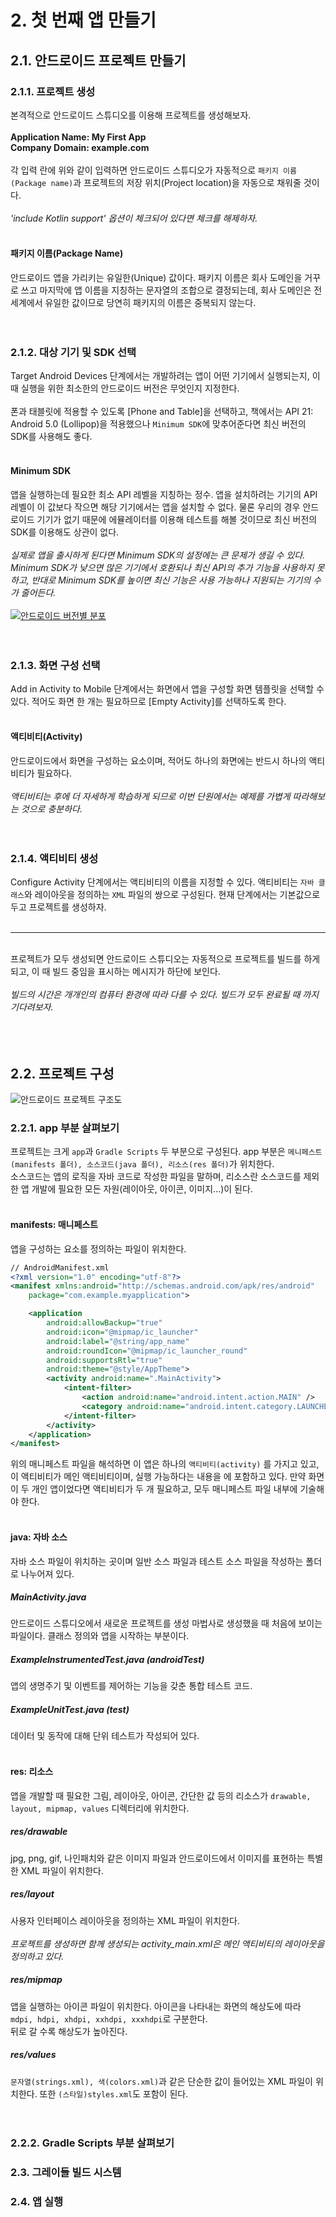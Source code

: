 <h1>2. 첫 번째 앱 만들기</h1>
  <h2>2.1. 안드로이드 프로젝트 만들기</h2>
    <h3>2.1.1. 프로젝트 생성</h3>
    본격적으로 안드로이드 스튜디오를 이용해 프로젝트를 생성해보자.<br>
    <br>
    <b>Application Name: My First App</b><br>
    <b>Company Domain: example.com</b><br>
    <br>
    각 입력 란에 위와 같이 입력하면 안드로이드 스튜디오가 자동적으로 <code>패키지 이름(Package name)</code>과
    프로젝트의 저장 위치(Project location)을 자동으로 채워줄 것이다.<br>
    <br>
    <i>'include Kotlin support' 옵션이 체크되어 있다면 체크를 해제하자.</i><br>
    <br>
    <h4>패키지 이름(Package Name)</h4>
    안드로이드 앱을 가리키는 유일한(Unique) 값이다. 패키지 이름은 회사 도메인을 거꾸로 쓰고 마지막에 앱 이름을 지칭하는 문자열의 조합으로
    결정되는데, 회사 도메인은 전 세계에서 유일한 값이므로 당연히 패키지의 이름은 중복되지 않는다.<br>
    <br>
    <br>
    <h3>2.1.2. 대상 기기 및 SDK 선택</h3>
    Target Android Devices 단계에서는 개발하려는 앱이 어떤 기기에서 실행되는지, 이때 실행을 위한 최소한의 안드로이드 버전은 무엇인지 지정한다.<br><br>
    폰과 태블릿에 적용할 수 있도록 [Phone and Table]을 선택하고, 책에서는 API 21: Android 5.0 (Lollipop)을 적용했으나
    <code>Minimum SDK</code>에 맞추어준다면 최신 버전의 SDK를 사용해도 좋다.<br>
    <br>
    <h4>Minimum SDK</h4>
    앱을 실행하는데 필요한 최소 API 레벨을 지칭하는 정수. 앱을 설치하려는 기기의 API 레벨이 이 값보다 작으면 해당 기기에서는 앱을 설치할 수 없다.
    물론 우리의 경우 안드로이드 기기가 없기 때문에 에뮬레이터를 이용해 테스트를 해볼 것이므로 최신 버전의 SDK를 이용해도 상관이 없다.<br>
    <br>
    <i>실제로 앱을 출시하게 된다면 Minimum SDK의 설정에는 큰 문제가 생길 수 있다. Minimum SDK가 낮으면 많은 기기에서 호환되나 최신 API의 추가
    기능을 사용하지 못하고, 반대로 Minimum SDK를 높이면 최신 기능은 사용 가능하나 지원되는 기기의 수가 줄어든다.</i><br>
    <br>
    <a href="https://developer.android.com/about/dashboards/?hl=ko"><img src="https://github.com/dahee8kim/Android/blob/master/mdRes/android_version_distribution.JPG" title="안드로이드 버전별 분포" alt="안드로이드 버전별 분포"></a><br>
    <br>
    <br>
    <h3>2.1.3. 화면 구성 선택</h3>
    Add in Activity to Mobile 단계에서는 화면에서 앱을 구성할 화면 템플릿을 선택할 수 있다. 적어도 화면 한 개는 필요하므로 [Empty Activity]를
    선택하도록 한다.<br>
    <br>
    <h4>액티비티(Activity)</h4>
    안드로이드에서 화면을 구성하는 요소이며, 적어도 하나의 화면에는 반드시 하나의 액티비티가 필요하다.<br>
    <br>
    <i>액티비티는 후에 더 자세하게 학습하게 되므로 이번 단원에서는 예제를 가볍게 따라해보는 것으로 충분하다.</i><br>
    <br>
    <br>
    <h3>2.1.4. 액티비티 생성</h3>
    Configure Activity 단계에서는 액티비티의 이름을 지정할 수 있다. 액티비티는 <code>자바 클래스</code>와 레이아웃을 정의하는
    <code>XML</code> 파일의 쌍으로 구성된다. 현재 단계에서는 기본값으로 두고 프로젝트를 생성하자.<br>
<br>
<hr/>
<br>
    프로젝트가 모두 생성되면 안드로이드 스튜디오는 자동적으로 프로젝트를 빌드를 하게되고, 이 때 빌드 중임을 표시하는 메시지가 하단에 보인다.<br>
    <br>
    <i>빌드의 시간은 개개인의 컴퓨터 환경에 따라 다를 수 있다. 빌드가 모두 완료될 때 까지 기다려보자.</i><br>
    <br>
<br>
<br>
<h2>2.2. 프로젝트 구성</h2>
<img src="https://github.com/dahee8kim/Android/blob/master/mdRes/android_project_structure.png" alt="안드로이드 프로젝트 구조도" title="안드로이드 프로젝트 구조도"><br>
<h3>2.2.1. app 부분 살펴보기</h3>
프로젝트는 크게 <code>app</code>과 <code>Gradle Scripts</code> 두 부분으로 구성된다. app 부분은 <code>메니페스트(manifests 폴더), 소스코드(java 폴더), 리소스(res 폴더)</code>가 위치한다.<br>
소스코드는 앱의 로직을 자바 코드로 작성한 파일을 말하며, 리소스란 소스코드를 제외한 앱 개발에 필요한 모든 자원(레이아웃, 아이콘, 이미지...)이 된다.<br>
<br>
<h4>manifests: 매니페스트</h4>
앱을 구성하는 요소를 정의하는 파일이 위치한다.<br>

```xml
// AndroidManifest.xml
<?xml version="1.0" encoding="utf-8"?>
<manifest xmlns:android="http://schemas.android.com/apk/res/android"
    package="com.example.myapplication">

    <application
        android:allowBackup="true"
        android:icon="@mipmap/ic_launcher"
        android:label="@string/app_name"
        android:roundIcon="@mipmap/ic_launcher_round"
        android:supportsRtl="true"
        android:theme="@style/AppTheme">
        <activity android:name=".MainActivity">
            <intent-filter>
                <action android:name="android.intent.action.MAIN" />
                <category android:name="android.intent.category.LAUNCHER" />
            </intent-filter>
        </activity>
    </application>
</manifest>
```

위의 매니페스트 파일을 해석하면 이 앱은 하나의 <code>액티비티(activity)</code> 를 가지고 있고, 이 액티비티가 메인 액티비티이며, 실행 가능하다는 내용을 <code><intent-filter></code>에 포함하고 있다. 만약 화면이 두 개인 앱이었다면 액티비티가 두 개 필요하고, 모두 매니페스트 파일 내부에 기술해야 한다.<br>
<br>
<h4>java: 자바 소스</h4>
자바 소스 파일이 위치하는 곳이며 일반 소스 파일과 테스트 소스 파일을 작성하는 폴더로 나누어져 있다.<br>
<h5>MainActivity.java</h5>
안드로이드 스튜디오에서 새로운 프로젝트를 생성 마법사로 생성했을 때 처음에 보이는 파일이다. 클래스 정의와 앱을 시작하는 부분이다.<br>
<h5>ExampleInstrumentedTest.java (androidTest)</h5>
앱의 생명주기 및 이벤트를 제어하는 기능을 갖춘 통합 테스트 코드.<br>
<h5>ExampleUnitTest.java (test)</h5>
데이터 및 동작에 대해 단위 테스트가 작성되어 있다.<br>
<br>
<h4>res: 리소스</h4>
앱을 개발할 때 필요한 그림, 레이아웃, 아이콘, 간단한 값 등의 리소스가 <code>drawable, layout, mipmap, values</code> 디렉터리에 위치한다.<br>
<h5>res/drawable</h5>
jpg, png, gif, 나인패치와 같은 이미지 파일과 안드로이드에서 이미지를 표현하는 특별한 XML 파일이 위치한다. <br>
<h5>res/layout</h5>
사용자 인터페이스 레이아웃을 정의하는 XML 파일이 위치한다.<br>
<br>
<i>프로젝트를 생성하면 함께 생성되는 activity_main.xml은 메인 액티비티의 레이아웃을 정의하고 있다.</i><br>
<h5>res/mipmap</h5>
앱을 실행하는 아이콘 파일이 위치한다. 아이콘을 나타내는 화면의 해상도에 따라 <code>mdpi, hdpi, xhdpi, xxhdpi, xxxhdpi</code>로 구분한다.<br>
뒤로 갈 수록 해상도가 높아진다.<br>
<h5>res/values</h5>
<code>문자열(strings.xml), 색(colors.xml)</code>과 같은 단순한 값이 들어있는 XML 파일이 위치한다. 또한 <code>(스타일)styles.xml</code>도 포함이 된다.<br>
<br>
<br>
<h3>2.2.2. Gradle Scripts 부분 살펴보기</h3>
<h3>2.3. 그레이들 빌드 시스템</h3>
<h3>2.4. 앱 실행</h3>

